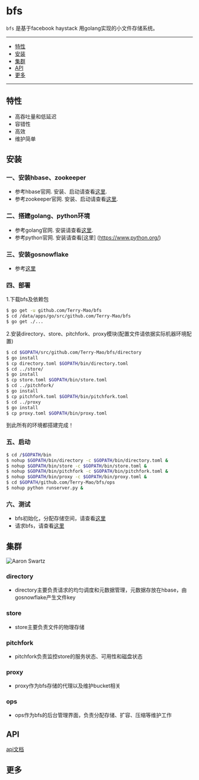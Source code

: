 bfs
==============
`bfs` 是基于facebook haystack 用golang实现的小文件存储系统。

---------------------------------------
  * [特性](#特性)
  * [安装](#安装)
  * [集群](#集群)
  * [API](#API)
  * [更多](#更多)

---------------------------------------

## 特性
 * 高吞吐量和低延迟
 * 容错性
 * 高效
 * 维护简单

## 安装

### 一、安装hbase、zookeeper

 * 参考hbase官网. 安装、启动请查看[这里](https://hbase.apache.org/).
 * 参考zookeeper官网. 安装、启动请查看[这里](http://zookeeper.apache.org/).

### 二、搭建golang、python环境

 * 参考golang官网. 安装请查看[这里](https://golang.org/doc/install).
 * 参考python官网. 安装请查看[这里]
(https://www.python.org/)

### 三、安装gosnowflake

 * 参考[这里](https://github.com/Terry-Mao/gosnowflake)

### 四、部署
1.下载bfs及依赖包
```sh
$ go get -u github.com/Terry-Mao/bfs
$ cd /data/apps/go/src/github.com/Terry-Mao/bfs
$ go get ./...
```

2.安装directory、store、pitchfork、proxy模块(配置文件请依据实际机器环境配置)
```sh
$ cd $GOPATH/src/github.com/Terry-Mao/bfs/directory
$ go install
$ cp directory.toml $GOPATH/bin/directory.toml
$ cd ../store/
$ go install
$ cp store.toml $GOPATH/bin/store.toml
$ cd ../pitchfork/
$ go install
$ cp pitchfork.toml $GOPATH/bin/pitchfork.toml
$ cd ../proxy
$ go install
$ cp proxy.toml $GOPATH/bin/proxy.toml

```
到此所有的环境都搭建完成！

### 五、启动
```sh
$ cd /$GOPATH/bin
$ nohup $GOPATH/bin/directory -c $GOPATH/bin/directory.toml &
$ nohup $GOPATH/bin/store -c $GOPATH/bin/store.toml &
$ nohup $GOPATH/bin/pitchfork -c $GOPATH/bin/pitchfork.toml &
$ nohup $GOPATH/bin/proxy -c $GOPATH/bin/proxy.toml &
$ cd $GOPATH/github.com/Terry-Mao/bfs/ops
$ nohup python runserver.py &
```

### 六、测试
 * bfs初始化，分配存储空间，请查看[这里](https://github.com/Terry-Mao/bfs/doc/ops.md)
 * 请求bfs，请查看[这里](https://github.com/Terry-Mao/bfs/doc/proxy.md)

## 集群

![Aaron Swartz](http://i0.hdslb.com/bfs/active/bfs_server.png)

### directory

 * directory主要负责请求的均匀调度和元数据管理，元数据存放在hbase，由gosnowflake产生文件key

### store

 * store主要负责文件的物理存储

### pitchfork

 * pitchfork负责监控store的服务状态、可用性和磁盘状态

### proxy

 * proxy作为bfs存储的代理以及维护bucket相关

### ops

 * ops作为bfs的后台管理界面，负责分配存储、扩容、压缩等维护工作
 
## API
[api文档](https://github.com/Terry-Mao/bfs/blob/master/doc/api.md)
## 更多